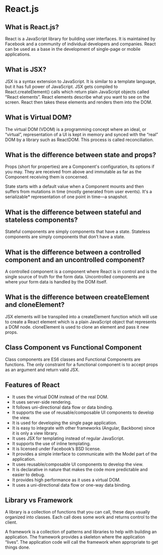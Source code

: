 # React.js 

## What is React.js?

React is a JavaScript library for building user interfaces. It is maintained by Facebook and a community of individual developers and companies. React can be used as a base in the development of single-page or mobile applications.

## What is JSX?

JSX is a syntax extension to JavaScript. It is similar to a template language, but it has full power of JavaScript. JSX gets compiled to React.createElement() calls which return plain JavaScript objects called “React elements”. React elements describe what you want to see on the screen. React then takes these elements and renders them into the DOM.

## What is Virtual DOM?

The virtual DOM (VDOM) is a programming concept where an ideal, or “virtual”, representation of a UI is kept in memory and synced with the “real” DOM by a library such as ReactDOM. This process is called reconciliation.

## What is the difference between state and props?

Props (short for properties) are a Component's configuration, its options if you may. They are received from above and immutable as far as the Component receiving them is concerned.

State starts with a default value when a Component mounts and then suffers from mutations in time (mostly generated from user events). It's a serializable* representation of one point in time—a snapshot.

## What is the difference between stateful and stateless components?

Stateful components are simply components that have a state. Stateless components are simply components that don’t have a state.

## What is the difference between a controlled component and an uncontrolled component?

A controlled component is a component where React is in control and is the single source of truth for the form data. Uncontrolled components are where your form data is handled by the DOM itself.

## What is the difference between createElement and cloneElement?

JSX elements will be transpiled into a createElement function which will use to create a React element which is a plain JavaScript object that represents a DOM node. cloneElement is used to clone an element and pass it new props.

## Class Component vs Functional Component

Class components are ES6 classes and Functional Components are functions. The only constraint for a functional component is to accept props as an argument and return valid JSX.

## Features of React

- It uses the virtual DOM instead of the real DOM.
- It uses server-side rendering.
- It follows uni-directional data flow or data binding.
- It supports the use of reusable/composable UI components to develop the view.
- It is used for developing the single page application.
- It is easy to integrate with other frameworks (Angular, Backbone) since it is only a view library.
- It uses JSX for templating instead of regular JavaScript.
- It supports the use of inline templating.
- It is licensed under Facebook’s BSD license.
- It provides a simple interface to communicate with the Model part of the application.
- It uses reusable/composable UI components to develop the view.
- It is declarative in nature that makes the code more predictable and easier to debug.
- It provides high performance as it uses a virtual DOM.
- It uses a uni-directional data flow or one-way data binding.

## Library vs Framework

A library is a collection of functions that you can call, these days usually organized into classes. Each call does some work and returns control to the client.

A framework is a collection of patterns and libraries to help with building an application. The framework provides a skeleton where the application “lives”. The application code will call the framework when appropriate to get things done.

